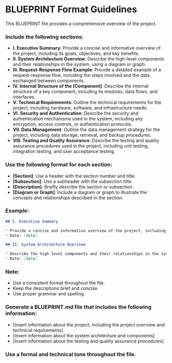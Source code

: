 
# BLUEPRINT Format Guidelines

This BLUEPRINT file provides a comprehensive overview of the project.

### Include the following sections:

* **I. Executive Summary**: Provide a concise and informative overview of the project, including its goals, objectives, and key benefits.
* **II. System Architecture Overview**: Describe the high-level components and their relationships in the system, using a diagram or graph.
* **III. Request-Response Flow Example**: Provide a detailed example of a request-response flow, including the steps involved and the data exchanged between components.
* **IV. Internal Structure of the [Component]**: Describe the internal structure of a key component, including its modules, data flows, and interfaces.
* **V. Technical Requirements**: Outline the technical requirements for the project, including hardware, software, and infrastructure needs.
* **VI. Security and Authentication**: Describe the security and authentication mechanisms used in the system, including any encryption, access controls, or authentication protocols.
* **VII. Data Management**: Outline the data management strategy for the project, including data storage, retrieval, and backup procedures.
* **VIII. Testing and Quality Assurance**: Describe the testing and quality assurance procedures used in the project, including unit testing, integration testing, and user acceptance testing.

### Use the following format for each section:

* **[Section]**: Use a header with the section number and title.
* **[Subsection]**: Use a subheader with the subsection title.
* **[Description]**: Briefly describe the section or subsection.
* **[Diagram or Graph]**: Include a diagram or graph to illustrate the concepts and relationships described in the section.

### Example:

```markdown
## I. Executive Summary

* Provide a concise and informative overview of the project, including its goals, objectives, and key benefits.
* Date: [date]

## II. System Architecture Overview

* Describe the high-level components and their relationships in the system, using a diagram or graph.
* Date: [date]
```

### Note:

* Use a consistent format throughout the file.
* Keep the descriptions brief and concise.
* Use proper grammar and spelling.

### Generate a BLUEPRINT.md file that includes the following information:

* [Insert information about the project, including the project overview and technical requirements]
* [Insert information about the system architecture and components]
* [Insert information about the testing and quality assurance procedures]

### Use a formal and technical tone throughout the file.